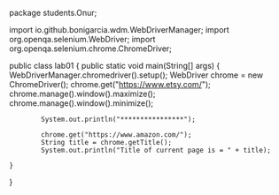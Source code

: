 package students.Onur;

import io.github.bonigarcia.wdm.WebDriverManager;
import org.openqa.selenium.WebDriver;
import org.openqa.selenium.chrome.ChromeDriver;

public class lab01 {
public static void main(String[] args) {
WebDriverManager.chromedriver().setup();
WebDriver chrome = new ChromeDriver();
chrome.get("https://www.etsy.com/");
chrome.manage().window().maximize();
chrome.manage().window().minimize();

            System.out.println("****************");

            chrome.get("https://www.amazon.com/");
            String title = chrome.getTitle();
            System.out.println("Title of current page is = " + title);

    }
}
